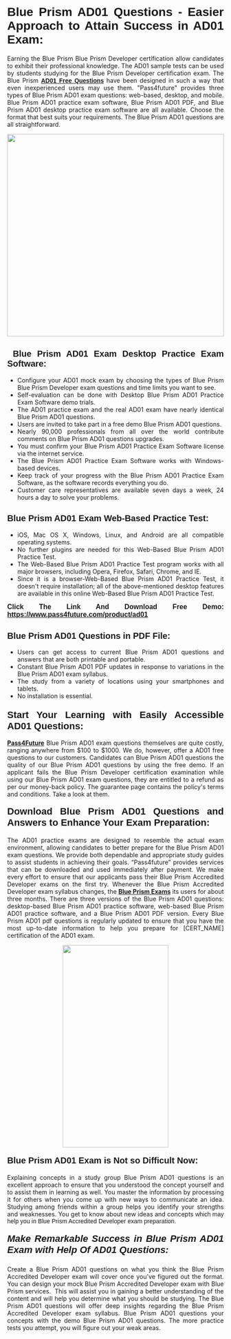 <h1 style="text-align: justify;"><span style="font-family:Tahoma,Geneva,sans-serif;"><strong>Blue Prism AD01 Questions - Easier Approach to Attain Success in AD01 Exam:</strong></span></h1>

<p style="text-align: justify;">Earning the Blue Prism Blue Prism Developer certification allow candidates to exhibit their professional knowledge. The AD01 sample tests can be used by students studying for the Blue Prism Developer certification exam. The Blue Prism <a href="https://www.pass4future.com/questions/blue-prism/ad01"><span style="font-family:Tahoma,Geneva,sans-serif;"><strong>AD01 Free Questions</strong></span></a> have been designed in such a way that even inexperienced users may use them. "Pass4future" provides three types of Blue Prism AD01 exam questions: web-based, desktop, and mobile. Blue Prism AD01 practice exam software, Blue Prism AD01 PDF, and Blue Prism AD01 desktop practice exam software are all available. Choose the format that best suits your requirements. The Blue Prism AD01 questions are all straightforward.</p>

<p style="text-align: justify;"><a href="https://www.pass4future.com/product/ad01"><img alt="" src="https://lh3.googleusercontent.com/pw/AM-JKLU5_aushiRQbaoUdVonD_1om6esFnUm_j21jdeI1V3aesz_ETcO2Y8QVj0ZamD1vJ__MzXKNoh3XzzrDTXgudBuMwEatvdphNwcixeZDIncATvFdVanIchOfqVuIJHbWkG03KYMH2pwXnb7WaAnvI3g=w1366-h490-no?authuser=0" style="width: 100%; height: 470px;" /></a></p>

<h2 style="text-align: justify;"><strong><span style="font-family:Tahoma,Geneva,sans-serif;"><span style="font-size:20px;"> Blue Prism AD01 Exam Desktop Practice Exam Software:</span></span></strong></h2>

<ul>
	<li style="text-align: justify;">Configure your AD01 mock exam by choosing the types of Blue Prism Blue Prism Developer exam questions and time limits you want to see.</li>
	<li style="text-align: justify;">Self-evaluation can be done with Desktop Blue Prism AD01 Practice Exam Software demo trials.</li>
	<li style="text-align: justify;">The AD01 practice exam and the real AD01 exam have nearly identical Blue Prism AD01 questions.</li>
	<li style="text-align: justify;">Users are invited to take part in a free demo Blue Prism AD01 questions.</li>
	<li style="text-align: justify;">Nearly 90,000 professionals from all over the world contribute comments on Blue Prism AD01 questions upgrades.</li>
	<li style="text-align: justify;">You must confirm your Blue Prism AD01 Practice Exam Software license via the internet service.</li>
	<li style="text-align: justify;">The Blue Prism AD01 Practice Exam Software works with Windows-based devices.</li>
	<li style="text-align: justify;">Keep track of your progress with the Blue Prism AD01 Practice Exam Software, as the software records everything you do.</li>
	<li style="text-align: justify;">Customer care representatives are available seven days a week, 24 hours a day to solve your problems.</li>
</ul>

<h2 style="text-align: justify;"><span style="font-family:Tahoma,Geneva,sans-serif;"><strong><span style="font-size:20px;">Blue Prism AD01 Exam Web-Based Practice Test:</span></strong></span></h2>

<ul>
	<li style="text-align: justify;">iOS, Mac OS X, Windows, Linux, and Android are all compatible operating systems.</li>
	<li style="text-align: justify;">No further plugins are needed for this Web-Based Blue Prism AD01 Practice Test.</li>
	<li style="text-align: justify;">The Web-Based Blue Prism AD01 Practice Test program works with all major browsers, including Opera, Firefox, Safari, Chrome, and IE.</li>
	<li style="text-align: justify;">Since it is a browser-Web-Based Blue Prism AD01 Practice Test, it doesn't require installation; all of the above-mentioned desktop features are available in this online Web-Based Blue Prism AD01 Practice Test.</li>
</ul>

<p style="text-align: justify;"><span style="font-family:Tahoma,Geneva,sans-serif;"><span style="font-size:16px;"><strong>Click The Link And Download Free Demo:</strong></span></span> <a href="https://www.pass4future.com/product/ad01"><span style="font-family:Tahoma,Geneva,sans-serif;"><span style="font-size:16px;"><strong>https://www.pass4future.com/product/ad01</strong></span></span></a></p>

<h2 style="text-align: justify;"><strong><span style="font-family:Tahoma,Geneva,sans-serif;"><span style="font-size:20px;">Blue Prism AD01 Questions in PDF File:</span></span></strong></h2>

<ul>
	<li style="text-align: justify;">Users can get access to current Blue Prism AD01 questions and answers that are both printable and portable.</li>
	<li style="text-align: justify;">Constant Blue Prism AD01 PDF updates in response to variations in the Blue Prism AD01 exam syllabus.</li>
	<li style="text-align: justify;">The study from a variety of locations using your smartphones and tablets.</li>
	<li style="text-align: justify;">No installation is essential.</li>
</ul>

<h3 style="text-align: justify;"><span style="font-family:Tahoma,Geneva,sans-serif;"><strong><span style="font-size:22px;">Start Your Learning with Easily Accessible AD01 Questions:</span></strong></span></h3>

<p style="text-align: justify;"><strong><a href="https://www.pass4future.com/">Pass4Future</a></strong> Blue Prism AD01 exam questions themselves are quite costly, ranging anywhere from $100 to $1000. We do, however, offer a AD01 free questions to our customers. Candidates can Blue Prism AD01 questions the quality of our Blue Prism AD01 questions by using the free demo. If an applicant fails the Blue Prism Developer certification examination while using our Blue Prism AD01 exam questions, they are entitled to a refund as per our money-back policy. The guarantee page contains the policy's terms and conditions. Take a look at them.</p>

<h4 style="text-align: justify;"><strong><span style="font-family:Tahoma,Geneva,sans-serif;"><span style="font-size:22px;">Download Blue Prism AD01 Questions and Answers to Enhance Your Exam Preparation:</span></span></strong></h4>

<p style="text-align: justify;">The AD01 practice exams are designed to resemble the actual exam environment, allowing candidates to better prepare for the Blue Prism AD01 exam questions. We provide both dependable and appropriate study guides to assist students in achieving their goals. “Pass4future” provides services that can be downloaded and used immediately after payment. We make every effort to ensure that our applicants pass their Blue Prism Accredited Developer exams on the first try. Whenever the Blue Prism Accredited Developer exam syllabus changes, the <strong><a href="https://www.pass4future.com/blue-prism">Blue Prism Exams</a></strong> its users for about three months. There are three versions of the Blue Prism AD01 questions: desktop-based Blue Prism AD01 practice software, web-based Blue Prism AD01 practice software, and a Blue Prism AD01 PDF version. Every Blue Prism AD01 pdf questions is regularly updated to ensure that you have the most up-to-date information to help you prepare for [CERT_NAME] certification of the AD01 exam.</p>

<p style="text-align: center;"><a href="https://www.pass4future.com/product/ad01"><img alt="" src="https://lh3.googleusercontent.com/pw/AM-JKLV3yUm3jiqqIo1xIsj1VJ_UeysYexQY-pRYO0rIFl3vg11QZioN-gzffpw2AfKqFynWuvoXOreWrWS0swpr4xmOSWfwII2jvatteuqrfxiWGFBSHPiZUCoi33jqeymK5dmu-0enyX6tayRCAMHw05jv=s617-no?authuser=0" style="width: 70%; height: 470px;" /></a></p>

<h4 style="text-align: justify;"><strong><span style="font-family:Tahoma,Geneva,sans-serif;"><span style="font-size:20px;">Blue Prism AD01 Exam is Not so Difficult Now:</span></span></strong></h4>

<p style="text-align: justify;">Explaining concepts in a study group Blue Prism AD01 questions is an excellent approach to ensure that you understood the concept yourself and to assist them in learning as well. You master the information by processing it for others when you come up with new ways to communicate an idea. Studying among friends within a group helps you identify your strengths and weaknesses. You get to know about new ideas and concepts <span style="font-family:Tahoma,Geneva,sans-serif;">which may help you in Blue Prism Accredited Developer exam preparation.</span></p>

<h5 style="text-align: justify;"><span style="font-family:Tahoma,Geneva,sans-serif;"><span style="font-size:22px;"><strong>Make Remarkable Success in Blue Prism AD01 Exam with Help Of AD01 Questions:</strong></span></span></h5>

<p style="text-align: justify;">Create a Blue Prism AD01 questions on what you think the Blue Prism Accredited Developer exam will cover once you've figured out the format. You can design your mock Blue Prism Accredited Developer exam with Blue Prism services.  This will assist you in gaining a better understanding of the content and will help you determine what you should be studying. The Blue Prism AD01 questions will offer deep insights regarding the Blue Prism Accredited Developer exam syllabus. Blue Prism AD01 questions your concepts with the demo Blue Prism AD01 questions. The more practice tests you attempt, you will figure out your weak areas.</p>
